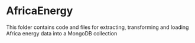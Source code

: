 # AfricaEnergy

This folder contains code and files for extracting, transforming and loading Africa energy data into a MongoDB collection